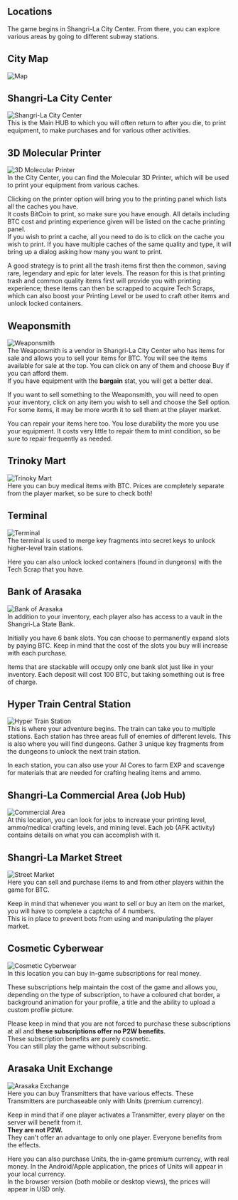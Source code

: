 ## Locations
The game begins in Shangri-La City Center. From there, you can explore various areas by going to different subway stations. 

## City Map

![Map](/resources/mobile-tutorial/Map.png)

## Shangri-La City Center  
![Shangri-La City Center](/resources/mobile-tutorial/Shangri-LaCityCenter.png)  
This is the Main HUB to which you will often return to after you die, to print equipment, to make purchases and for various other activities.

## 3D Molecular Printer  
![3D Molecular Printer](/resources/mobile-tutorial/Molecular3DPrinter.png)  
In the City Center, you can find the Molecular 3D Printer, which will be used to print your equipment from various caches.

Clicking on the printer option will bring you to the printing panel which lists all the caches you have.  
It costs BitCoin to print, so make sure you have enough. All details including BTC cost and printing experience given will be listed on the cache printing panel.  
If you wish to print a cache, all you need to do is to click on the cache you wish to print. If you have multiple caches of the same quality and type, it will bring up a dialog asking how many you want to print.  

A good strategy is to print all the trash items first then the common, saving rare, legendary and epic for later levels. The reason for this is that printing trash and common quality items first will provide you with printing experience; these items can then be scrapped to acquire Tech Scraps, which can also boost your Printing Level or be used to craft other items and unlock locked containers.

## Weaponsmith  
![Weaponsmith](/resources/mobile-tutorial/WeaponSmith.png)  
The Weaponsmith is a vendor in Shangri-La City Center who has items for sale and allows you to sell your items for BTC. You will see the items available for sale at the top. You can click on any of them and choose Buy if you can afford them.  
If you have equipment with the **bargain** stat, you will get a better deal.  

If you want to sell something to the Weaponsmith, you will need to open your inventory, click on any item you wish to sell and choose the Sell option. For some items, it may be more worth it to sell them at the player market.

You can repair your items here too. You lose durability the more you use your equipment. It costs very little to repair them to mint condition, so be sure to repair frequently as needed.

## Trinoky Mart  
![Trinoky Mart](/resources/mobile-tutorial/TrinokyMart.png)  
Here you can buy medical items with BTC. Prices are completely separate from the player market, so be sure to check both!  

## Terminal 
![Terminal](/resources/mobile-tutorial/Terminal.png)  
The terminal is used to merge key fragments into secret keys to unlock higher-level train stations.

Here you can also unlock locked containers (found in dungeons) with the Tech Scrap that you have.

## Bank of Arasaka
![Bank of Arasaka](/resources/mobile-tutorial/BankOfArasaka.png)  
In addition to your inventory, each player also has access to a vault in the Shangri-La State Bank.

Initially you have 6 bank slots. You can choose to permanently expand slots by paying BTC. Keep in mind that the cost of the slots you buy will increase with each purchase.  

Items that are stackable will occupy only one bank slot just like in your inventory. Each deposit will cost 100 BTC, but taking something out is free of charge.  

## Hyper Train Central Station  
![Hyper Train Station](/resources/mobile-tutorial/HyperTrainCentralStation.png)  
This is where your adventure begins. The train can take you to multiple stations. Each station has three areas full of enemies of different levels. This is also where you will find dungeons. Gather 3 unique key fragments from the dungeons to unlock the next train station.  

In each station, you can also use your AI Cores to farm EXP and scavenge for materials that are needed for crafting healing items and ammo.

## Shangri-La Commercial Area (Job Hub)  
![Commercial Area](/resources/mobile-tutorial/Shangri-LaCommercialArea.png)  
At this location, you can look for jobs to increase your printing level, ammo/medical crafting levels, and mining level. Each job (AFK activity) contains details on what you can accomplish with it.

## Shangri-La Market Street  
![Street Market](/resources/mobile-tutorial/Shangri-LaMarketStreet.png)  
Here you can sell and purchase items to and from other players within the game for BTC.  

Keep in mind that whenever you want to sell or buy an item on the market, you will have to complete a captcha of 4 numbers.  
This is in place to prevent bots from using and manipulating the player market.

## Cosmetic Cyberwear  
![Cosmetic Cyberwear](/resources/mobile-tutorial/CosmeticCyberwear.png)  
In this location you can buy in-game subscriptions for real money.  

These subscriptions help maintain the cost of the game and allows you, depending on the type of subscription, to have a coloured chat border, a background animation for your profile, a title and the ability to upload a custom profile picture.

Please keep in mind that you are not forced to purchase these subscriptions at all and **these subscriptions offer no P2W benefits**.  
These subscription benefits are purely cosmetic.  
You can still play the game without subscribing.

## Arasaka Unit Exchange
![Arasaka Exchange](/resources/mobile-tutorial/ArasakaUnitExchange.png)  
Here you can buy Transmitters that have various effects. These Transmitters are purchaseable only with Units (premium currency).  

Keep in mind that if one player activates a Transmitter, every player on the server will benefit from it.  
**They are not P2W.**  
They can't offer an advantage to only one player. Everyone benefits from the effects.  

Here you can also purchase Units, the in-game premium currency, with real money.
In the Android/Apple application, the prices of Units will appear in your local currency.  
In the browser version (both mobile or desktop views), the prices will appear in USD only.
